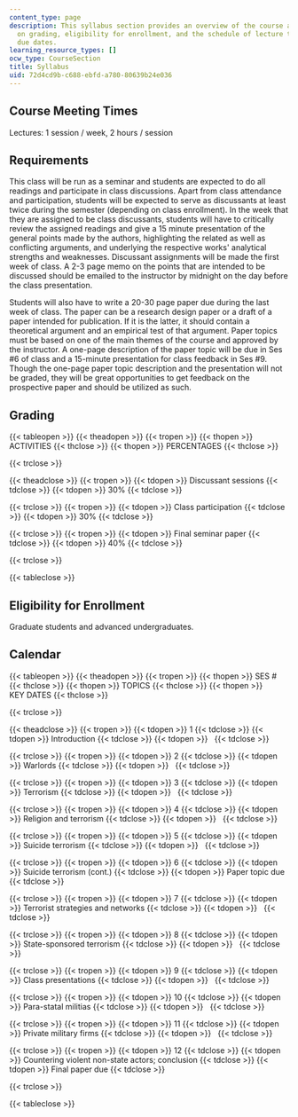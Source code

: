 ```yaml
---
content_type: page
description: This syllabus section provides an overview of the course and information
  on grading, eligibility for enrollment, and the schedule of lecture topics and assignment
  due dates.
learning_resource_types: []
ocw_type: CourseSection
title: Syllabus
uid: 72d4cd9b-c688-ebfd-a780-80639b24e036
---
```


Course Meeting Times
--------------------

Lectures: 1 session / week, 2 hours / session

Requirements
------------

This class will be run as a seminar and students are expected to do all readings and participate in class discussions. Apart from class attendance and participation, students will be expected to serve as discussants at least twice during the semester (depending on class enrollment). In the week that they are assigned to be class discussants, students will have to critically review the assigned readings and give a 15 minute presentation of the general points made by the authors, highlighting the related as well as conflicting arguments, and underlying the respective works' analytical strengths and weaknesses. Discussant assignments will be made the first week of class. A 2-3 page memo on the points that are intended to be discussed should be emailed to the instructor by midnight on the day before the class presentation.

Students will also have to write a 20-30 page paper due during the last week of class. The paper can be a research design paper or a draft of a paper intended for publication. If it is the latter, it should contain a theoretical argument and an empirical test of that argument. Paper topics must be based on one of the main themes of the course and approved by the instructor. A one-page description of the paper topic will be due in Ses #6 of class and a 15-minute presentation for class feedback in Ses #9. Though the one-page paper topic description and the presentation will not be graded, they will be great opportunities to get feedback on the prospective paper and should be utilized as such.

Grading
-------

{{< tableopen >}}
{{< theadopen >}}
{{< tropen >}}
{{< thopen >}}
ACTIVITIES
{{< thclose >}}
{{< thopen >}}
PERCENTAGES
{{< thclose >}}

{{< trclose >}}

{{< theadclose >}}
{{< tropen >}}
{{< tdopen >}}
Discussant sessions
{{< tdclose >}}
{{< tdopen >}}
30%
{{< tdclose >}}

{{< trclose >}}
{{< tropen >}}
{{< tdopen >}}
Class participation
{{< tdclose >}}
{{< tdopen >}}
30%
{{< tdclose >}}

{{< trclose >}}
{{< tropen >}}
{{< tdopen >}}
Final seminar paper
{{< tdclose >}}
{{< tdopen >}}
40%
{{< tdclose >}}

{{< trclose >}}

{{< tableclose >}}

Eligibility for Enrollment
--------------------------

Graduate students and advanced undergraduates.

Calendar
--------

{{< tableopen >}}
{{< theadopen >}}
{{< tropen >}}
{{< thopen >}}
SES #
{{< thclose >}}
{{< thopen >}}
TOPICS
{{< thclose >}}
{{< thopen >}}
KEY DATES
{{< thclose >}}

{{< trclose >}}

{{< theadclose >}}
{{< tropen >}}
{{< tdopen >}}
1
{{< tdclose >}}
{{< tdopen >}}
Introduction
{{< tdclose >}}
{{< tdopen >}}
 
{{< tdclose >}}

{{< trclose >}}
{{< tropen >}}
{{< tdopen >}}
2
{{< tdclose >}}
{{< tdopen >}}
Warlords
{{< tdclose >}}
{{< tdopen >}}
 
{{< tdclose >}}

{{< trclose >}}
{{< tropen >}}
{{< tdopen >}}
3
{{< tdclose >}}
{{< tdopen >}}
Terrorism
{{< tdclose >}}
{{< tdopen >}}
 
{{< tdclose >}}

{{< trclose >}}
{{< tropen >}}
{{< tdopen >}}
4
{{< tdclose >}}
{{< tdopen >}}
Religion and terrorism
{{< tdclose >}}
{{< tdopen >}}
 
{{< tdclose >}}

{{< trclose >}}
{{< tropen >}}
{{< tdopen >}}
5
{{< tdclose >}}
{{< tdopen >}}
Suicide terrorism
{{< tdclose >}}
{{< tdopen >}}
 
{{< tdclose >}}

{{< trclose >}}
{{< tropen >}}
{{< tdopen >}}
6
{{< tdclose >}}
{{< tdopen >}}
Suicide terrorism (cont.)
{{< tdclose >}}
{{< tdopen >}}
Paper topic due
{{< tdclose >}}

{{< trclose >}}
{{< tropen >}}
{{< tdopen >}}
7
{{< tdclose >}}
{{< tdopen >}}
Terrorist strategies and networks
{{< tdclose >}}
{{< tdopen >}}
 
{{< tdclose >}}

{{< trclose >}}
{{< tropen >}}
{{< tdopen >}}
8
{{< tdclose >}}
{{< tdopen >}}
State-sponsored terrorism
{{< tdclose >}}
{{< tdopen >}}
 
{{< tdclose >}}

{{< trclose >}}
{{< tropen >}}
{{< tdopen >}}
9
{{< tdclose >}}
{{< tdopen >}}
Class presentations
{{< tdclose >}}
{{< tdopen >}}
 
{{< tdclose >}}

{{< trclose >}}
{{< tropen >}}
{{< tdopen >}}
10
{{< tdclose >}}
{{< tdopen >}}
Para-statal militias
{{< tdclose >}}
{{< tdopen >}}
 
{{< tdclose >}}

{{< trclose >}}
{{< tropen >}}
{{< tdopen >}}
11
{{< tdclose >}}
{{< tdopen >}}
Private military firms
{{< tdclose >}}
{{< tdopen >}}
 
{{< tdclose >}}

{{< trclose >}}
{{< tropen >}}
{{< tdopen >}}
12
{{< tdclose >}}
{{< tdopen >}}
Countering violent non-state actors; conclusion
{{< tdclose >}}
{{< tdopen >}}
Final paper due
{{< tdclose >}}

{{< trclose >}}

{{< tableclose >}}